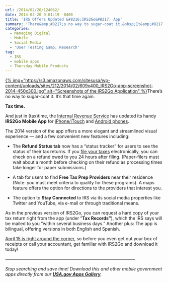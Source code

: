 ```yaml
---
url: /2014/02/20/124062/
date: 2014-02-20 9:01:19 -0400
title: 'IRS Offers Updated &#8216;IRS2Go&#8217; App'
summary: 'There&amp;#8217;s no way to sugar-coat it.&nbsp;It&amp;#8217;s that time again. Tax time. And just in (tax)time, the Internal Revenue Service has updated its handy&nbsp;IRS2Go Mobile App for iPhone/iTouch and Android phones. The 2014 version of the app offers a more elegant and streamlined visual experience &amp;#8212; and a few'
categories:
  - Managing Digital
  - Mobile
  - Social Media
  - 'User Testing &amp; Research'
tag:
  - IRS
  - mobile apps
  - Thursday Mobile Products
---
```


[{% img="https://s3.amazonaws.com/sitesusa/wp-content/uploads/sites/212/2014/02/609x400_IRS2Go-app-screenshot-2014-450x300.jpg" alt="Screenshots of the IRS2Go Application" %}](https://s3.amazonaws.com/sitesusa/wp-content/uploads/sites/212/2014/02/609x400_IRS2Go-app-screenshot-2014.jpg)There&#8217;s no way to sugar-coat it. It&#8217;s that time again.

**Tax time.**

And just in (tax)time, the [Internal Revenue Service](http://www.irs.gov/) has updated its handy **IRS2Go Mobile App** for [iPhone/iTouch](https://itunes.apple.com/us/app/irs2go/id414113282?mt=8) and [Android phones](https://play.google.com/store/apps/details?id=gov.irs&hl=en).

The 2014 version of the app offers a more elegant and streamlined visual experience &#8212; and a few convenient new features including:

  * The **Refund Status tab** now has a &#8220;status tracker&#8221; for users to see the status of their tax returns. If you [file your taxes](http://www.irs.gov/Filing) electronically, you can check on a refund owed to you 24 hours after filing. (Paper-filers must wait about a month before checking on their refund as processing times take longer for paper submissions.)

  * A tab for users to find **Free Tax Prep Providers** near their residence (Note: you must meet criteria to qualify for these programs). A maps feature offers the option for directions to the providers that interest you.

  * The option to **Stay Connected** to IRS via its social media properties like Twitter and YouTube, via e-mail or through traditional means.

As in the previous version of IRS2Go, you can request a hard copy of your tax return right from the app (under &#8220;**Tax Records&#8221;**), which the IRS says will be mailed to you &#8220;within several business days.&#8221; Another plus: The app is bilingual, offering versions in both English and Spanish.

[April 15 is right around the corner](http://www.irs.gov/uac/Newsroom/IRS-Kicks-Off-2014-Tax-Season;-Individual-Returns-Can-Be-Filed-Now;-Free-Online-Services-Available-to-Help-With-Filing,-Refunds,-EITC), so before you even get out your box of receipts or call your accountant, get familiar with IRS2Go and download it today!

&#8212;&#8212;&#8212;&#8212;&#8212;&#8212;&#8212;&#8212;&#8212;&#8212;&#8212;&#8212;&#8212;&#8212;&#8212;&#8212;&#8212;&#8212;&#8212;&#8212;&#8212;&#8212;&#8212;&#8212;&#8212;&#8212;&#8212;&#8212;&#8212;&#8211;

_Stop searching and save time! Download this and other mobile government apps directly from our [**USA.gov Apps Gallery**](http://apps.usa.gov/)._